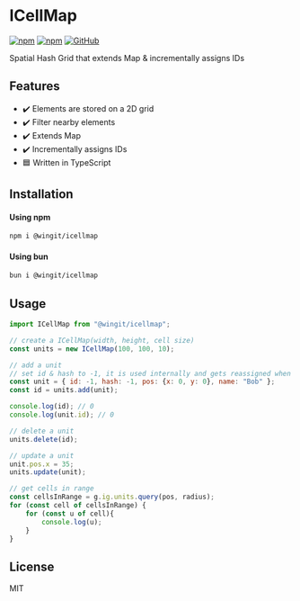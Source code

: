 # ICellMap

[![npm](https://img.shields.io/npm/v/@wingit/icellmap)](https://www.npmjs.com/package/@wingit/icellmap)
[![npm](https://img.shields.io/npm/dm/@wingit/icellmap)](https://www.npmjs.com/package/@wingit/icellmap)
[![GitHub](https://img.shields.io/github/license/eekelof/icellmap)](https://github.com/git/git-scm.com/blob/main/MIT-LICENSE.txt)

Spatial Hash Grid that extends Map &amp; incrementally assigns IDs

## Features

- :heavy_check_mark: Elements are stored on a 2D grid
- :heavy_check_mark: Filter nearby elements
- :heavy_check_mark: Extends Map
- :heavy_check_mark: Incrementally assigns IDs
- :blue_square: Written in TypeScript

## Installation

#### Using npm
```bash
npm i @wingit/icellmap
```

#### Using bun
```bash
bun i @wingit/icellmap
```

## Usage
```javascript
import ICellMap from "@wingit/icellmap";

// create a ICellMap(width, height, cell size)
const units = new ICellMap(100, 100, 10);

// add a unit
// set id & hash to -1, it is used internally and gets reassigned when added
const unit = { id: -1, hash: -1, pos: {x: 0, y: 0}, name: "Bob" };
const id = units.add(unit);

console.log(id); // 0
console.log(unit.id); // 0

// delete a unit
units.delete(id);

// update a unit
unit.pos.x = 35;
units.update(unit);

// get cells in range
const cellsInRange = g.ig.units.query(pos, radius);
for (const cell of cellsInRange) {
    for (const u of cell){
        console.log(u);
    }
}
```

## License

MIT
